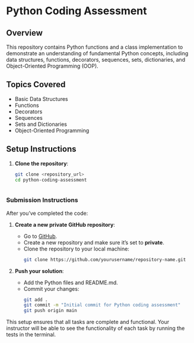 # Python Coding Assessment

## Overview
This repository contains Python functions and a class implementation to demonstrate an understanding of fundamental Python concepts, including data structures, functions, decorators, sequences, sets, dictionaries, and Object-Oriented Programming (OOP).

## Topics Covered
- Basic Data Structures
- Functions
- Decorators
- Sequences
- Sets and Dictionaries
- Object-Oriented Programming

## Setup Instructions

1. **Clone the repository**:
   ```bash
   git clone <repository_url>
   cd python-coding-assessment



### Submission Instructions

After you’ve completed the code:

1. **Create a new private GitHub repository**:
    - Go to [GitHub](https://github.com/).
    - Create a new repository and make sure it’s set to **private**.
    - Clone the repository to your local machine:
      ```bash
      git clone https://github.com/yourusername/repository-name.git
      ```

2. **Push your solution**:
    - Add the Python files and README.md.
    - Commit your changes:
      ```bash
      git add .
      git commit -m "Initial commit for Python coding assessment"
      git push origin main
      ```

This setup ensures that all tasks are complete and functional. Your instructor will be able to see the functionality of each task by running the tests in the terminal.
